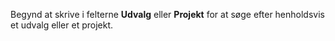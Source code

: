 <!-- markdownlint-disable-file MD041 -->
Begynd at skrive i felterne **Udvalg** eller **Projekt** for at søge efter henholdsvis et udvalg eller et projekt.

